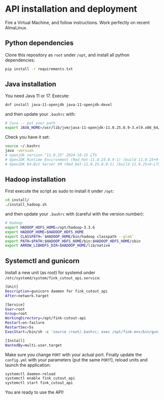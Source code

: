 # API installation and deployment

Fire a Virtual Machine, and follow instructions. Work perfectly on recent AlmaLinux.

## Python dependencies

Clone this repository as `root` under `/opt`, and install all python dependencies:

```bash
pip install -r requirements.txt
```

## Java installation

You need Java 11 or 17. Execute:

```bash
dnf install java-11-openjdk java-11-openjdk-devel
```

and then update your `.bashrc` with:

```bash
# Java -- put your path
export JAVA_HOME=/usr/lib/jvm/java-11-openjdk-11.0.25.0.9-3.el9.x86_64/
```

Check you have it set:

```bash
source ~/.bashrc
java -version
# openjdk version "11.0.25" 2024-10-15 LTS
# OpenJDK Runtime Environment (Red_Hat-11.0.25.0.9-1) (build 11.0.25+9-LTS)
# OpenJDK 64-Bit Server VM (Red_Hat-11.0.25.0.9-1) (build 11.0.25+9-LTS, mixed mode, sharing)
```

## Hadoop installation

First execute the script as sudo to install it under `/opt`:

```bash
cd install/
./install_hadoop.sh
```

and then update your `.bashrc` with (careful with the version number):

```bash
# Hadoop
export HADOOP_HDFS_HOME=/opt/hadoop-3.3.6
export HADOOP_HOME=$HADOOP_HDFS_HOME
export CLASSPATH=`$HADOOP_HOME/bin/hadoop classpath --glob`
export PATH=$PATH:$HADOOP_HDFS_HOME/bin:$HADOOP_HDFS_HOME/sbin
export ARROW_LIBHDFS_DIR=$HADOOP_HOME/lib/native
```

## Systemctl and gunicorn

Install a new unit (as root) for systemd under `/etc/systemd/system/fink_cutout_api.service`:

```bash
[Unit]
Description=gunicorn daemon for fink_cutout_api
After=network.target

[Service]
User=root
Group=root
WorkingDirectory=/opt/fink-cutout-api
Restart=on-failure
RestartSec=5s
ExecStart=/bin/sh -c 'source /root/.bashrc; exec /opt/fink-env/bin/gunicorn --log-file=/tmp/fink_cutout_api.log app:app -b localhost:PORT --workers=2 --threads=8 --timeout 180 --chdir /opt/fink-cutout-api --bind unix:/run/fink_cutout_api.sock 2>&1 >> /tmp/fink_cutout_api.out'

[Install]
WantedBy=multi-user.target
```

Make sure you change `PORT` with your actual port. Finally update the `config.yml` with your parameters (put the same `PORT`!), reload units and launch the application:

```bash
systemctl daemon-reload
systemctl enable fink_cutout_api
systemctl start fink_cutout_api
```

You are ready to use the API!
